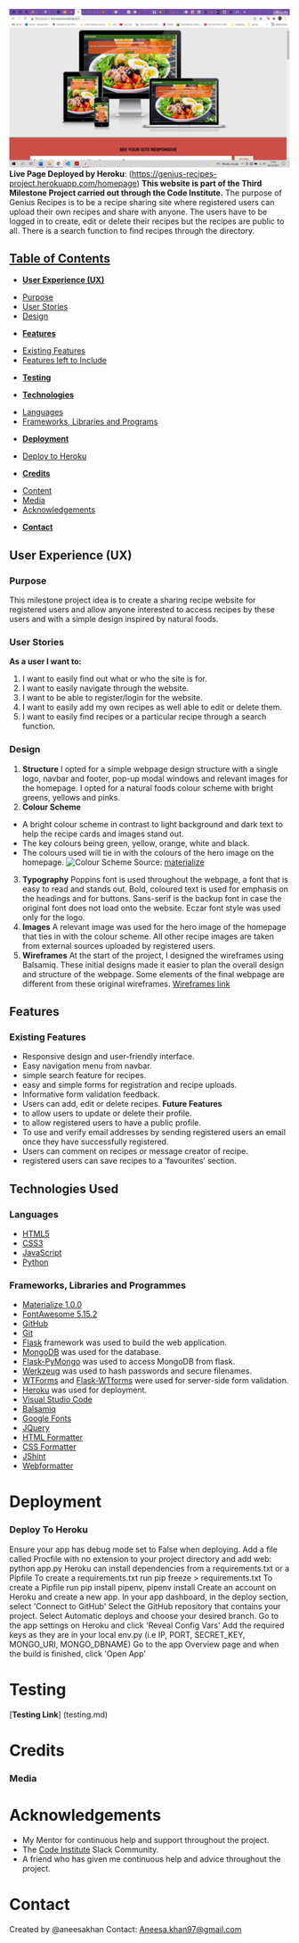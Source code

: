 ![Genius Recipes](/static/images/responsive-design-3.jpg)
**Live Page Deployed by Heroku**: (https://genius-recipes-project.herokuapp.com/homepage)
**This website is part of the Third Milestone Project carried out through the Code Institute.**
The purpose of Genius Recipes is to be a recipe sharing site where registered users can upload their own recipes and share with anyone. The users have to be logged in to create, edit or delete their recipes but the recipes are public to all. There is a search function to find recipes through the directory. 

## <u>Table of Contents</u>
- [**User Experience (UX)**](#user-experience-ux)
+ [Purpose](#purpose)
+ [User Stories](#user-stories)
+ [Design](#design)

- [**Features**](#features)
+ [Existing Features](#exsiting-features)
+ [Features left to Include](#features-left-to-include)

- [**Testing**](#technologies)

- [**Technologies**](#technologies)
+ [Languages](#languages)
+ [Frameworks, Libraries and Programs](#frameworks-libraries-and-programs)

- [**Deployment**](#deployment)
+ [Deploy to Heroku](#deploy-to-heroku)

- [**Credits**](#credits)
+ [Content](#content)
+ [Media](#media)
+ [Acknowledgements](#acknowledgements) 
- [**Contact**](#contact)

## **User Experience (UX)**
### Purpose
This milestone project idea is to create a sharing recipe website for registered users and allow anyone interested to access recipes by these users and with a simple design inspired by natural foods. 

### User Stories
**As a user I want to:**
1.	I want to easily find out what or who the site is for.
2.	I want to easily navigate through the website.
3.	I want to be able to register/login for the website.
4.	I want to easily add my own recipes as well able to edit or delete them. 
5.	I want to easily find recipes or a particular recipe through a search function. 

### Design
1. **Structure**
I opted for a simple webpage design structure with a single logo, navbar and footer, pop-up modal windows and relevant images for the homepage. I opted for a natural foods colour scheme with bright greens, yellows and pinks. 
2. **Colour Scheme**
-	A bright colour scheme in contrast to light background and dark text to help the recipe cards and images stand out. 
-	The key colours being green, yellow, orange, white and black. 
-	The colours used will tie in with the colours of the hero image on the homepage. 
![Colour Scheme]()
Source: [materialize]()
3. **Typography**
Poppins font is used throughout the webpage, a font that is easy to read and stands out. Bold, coloured text is used for emphasis on the headings and for buttons. Sans-serif is the backup font in case the original font does not load onto the website. Eczar font style was used only for the logo. 
4. **Images**
A relevant image was used for the hero image of the homepage that ties in with the colour scheme. All other recipe images are taken from external sources uploaded by registered users.
5. **Wireframes**
At the start of the project, I designed the wireframes using Balsamiq. These initial designs made it easier to plan the overall design and structure of the webpage. Some elements of the final webpage are different from these original wireframes.
[Wireframes link](static/pdf/MS3-wireframes.pdf)
## **Features**
### Existing Features
-	Responsive design and user-friendly interface.
-	Easy navigation menu from navbar.
- simple search feature for recipes.
- easy and simple forms for registration and recipe uploads. 
- Informative form validation feedback.
- Users can add, edit or delete recipes. 
**Future Features**
- to allow users to update or delete their profile.
- to allow registered users to have a public profile.
-	To use and verify email addresses by sending registered users an email once they have successfully registered.  
-	Users can comment on recipes or message creator of recipe.   
-	registered users can save recipes to a ‘favourites’ section.  

## Technologies Used
### Languages
-	[HTML5](https://en.wikipedia.org/wiki/HTML5)
-	[CSS3](https://en.wikipedia.org/wiki/CSS)
-	[JavaScript](https://en.wikipedia.org/wiki/JavaScript)
- 	[Python]( https://www.python.org/)
### Frameworks, Libraries and Programmes
-	[Materialize 1.0.0]( https://materializecss.com/)
-	[FontAwesome 5.15.2](https://fontawesome.com/v5.15/)
-	[GitHub](https://github.com/)
-	[Git](https://git-scm.com/)
- [Flask](https://flask.palletsprojects.com/en/1.1.x/) framework was used to build the web application.
- [MongoDB](https://www.mongodb.com/) was used for the database.
- [Flask-PyMongo](https://flask-pymongo.readthedocs.io/en/latest/) was used to access MongoDB from flask.
- [Werkzeug](https://werkzeug.palletsprojects.com/en/1.0.x/) was used to hash passwords and secure filenames.
- [WTForms](https://wtforms.readthedocs.io/en/2.3.x/) and [Flask-WTforms](https://flask-wtf.readthedocs.io/en/stable/) were used for server-side form validation.
- [Heroku](https://www.heroku.com/) was used for deployment.
-	[Visual Studio Code](https://code.visualstudio.com/)
-	[Balsamiq](https://balsamiq.com/)
-	[Google Fonts](https://fonts.google.com/)
- 	[JQuery](https://jquery.com/)
- 	[HTML Formatter](https://validator.w3.org/)
-	 [CSS Formatter](https://jigsaw.w3.org/css-validator/)
-	 [JShint](https://jshint.com/)
-	 [Webformatter](https://webformatter.com/)

# Deployment
### Deploy To Heroku
Ensure your app has debug mode set to False when deploying.
Add a file called Procfile with no extension to your project directory and add web: python app.py
Heroku can install dependencies from a requirements.txt or a Pipfile
To create a requirements.txt run pip freeze > requirements.txt
To create a Pipfile run pip install pipenv, pipenv install
Create an account on Heroku and create a new app.
In your app dashboard, in the deploy section, select 'Connect to GitHub'
Select the GitHub repository that contains your project.
Select Automatic deploys and choose your desired branch.
Go to the app settings on Heroku and click 'Reveal Config Vars'
Add the required keys as they are in your local env.py (i.e IP, PORT, SECRET_KEY, MONGO_URI, MONGO_DBNAME)
Go to the app Overview page and when the build is finished, click 'Open App'

# Testing
[**Testing Link**] (testing.md)

# Credits
### Media
# Acknowledgements
- My Mentor for continuous help and support throughout the project.
 - The [Code Institute](https://codeinstitute.net/) Slack Community.
- A friend who has given me continuous help and advice throughout the project.
# Contact
Created by @aneesakhan
Contact: Aneesa.khan97@gmail.com

